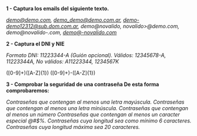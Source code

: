 **1 - Captura los emails del siguiente texto.**

*demo@demo.com, demo_demo@demo.com.ar, demo-demo12312@sub.dom.com.ar, demo@novalido,
  novalido>@demo.com, demo@novalido-.com, demo@-novalido.com*


**2 - Captura el DNI y NIE**

*Formato DNI: 11223344-A (Guión opcional).
Válidos: 12345678-A, 11223344A,
No válidos: A11223344, 1234567K*

([0-9]+)([A-Z]{1})
([0-9]+)-([A-Z]{1})


**3 - Comprobar la seguridad de una contraseña
De esta forma comprobaremos:**

*Contraseñas que contengan al menos una letra mayúscula.
Contraseñas que contengan al menos una letra minúscula.
Contraseñas que contengan al menos un número
Contraseñas que contengan al menos un caracter especial @#$%.
Contraseñas cuya longitud sea como mínimo 6 caracteres.
Contraseñas cuya longitud máxima sea 20 caracteres.*
